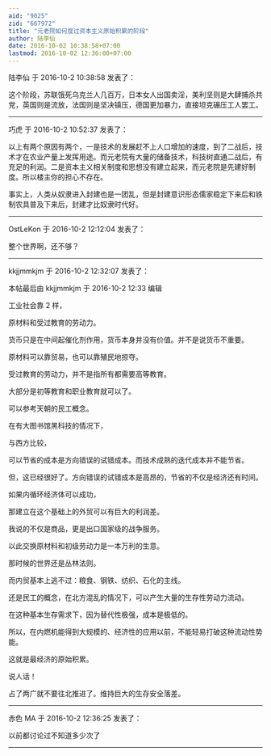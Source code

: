 ```yaml
---
aid: "9025"
zid: "667972"
title: "元老院如何度过资本主义原始积累的阶段"
author: 陆李仙
date: 2016-10-02 10:38:58+07:00
lastmod: 2016-10-02 12:36:00+07:00
---
```


陆李仙 于 2016-10-2 10:38:58 发表了：

这个阶段，苏联饿死乌克兰人几百万，日本女人出国卖淫，美利坚则是大肆捕杀共党，英国则是流放，法国则是坚决镇压，德国更加暴力，直接坦克碾压工人罢工。

---

巧虎 于 2016-10-2 10:52:37 发表了：

以上有两个原因有两个，一是技术的发展赶不上人口增加的速度，到了二战后，技术才在农业产量上发挥用途。而元老院有大量的储备技术，科技树直通二战后，有充足的利润。二是资本主义相关制度和思想没有建立起来，而元老院是先建好制度。所以楼主你的担心不存在。

事实上，人类从奴隶进入封建也是一团乱，但是封建意识形态儒家稳定下来后和铁制农具普及下来后，封建才比奴隶时代好。

---

OstLeKon 于 2016-10-2 12:12:04 发表了：

整个世界啊，还不够？

---

kkjjmmkjm 于 2016-10-2 12:32:07 发表了：

本帖最后由 kkjjmmkjm 于 2016-10-2 12:33 编辑

工业社会靠 2 样，

原材料和受过教育的劳动力。

货币只是在中间起催化剂作用，货币本身并没有价值。并不是说货币不重要。

原材料可以靠贸易，也可以靠殖民地掠夺。

受过教育的劳动力，并不是指所有都需要高等教育。

大部分是初等教育和职业教育就可以了。

可以参考天朝的民工概念。

在有大图书馆黑科技的情况下，

与西方比较，

可以节省的成本是方向错误的试错成本。而技术成熟的迭代成本并不能节省。

但，这已经很好了。方向错误的试错成本是高昂的，节省的不仅是经济还有时间。

如果内循环经济体可以成功，

那建立在这个基础上的外贸可以有巨大的利润差。

我说的不仅是商品，更是出口国家级的战争服务。

以此交换原材料和初级劳动力是一本万利的生意。

那时候的世界还是丛林法则。

而内贸基本上逃不过：粮食、钢铁、纺织、石化的主线。

还是民工的概念，在北方混乱的情况下，可以产生大量的生存性劳动力流动。

在这种基本生存需求下，因为替代性极强，成本是极低的。

所以，在内燃机能得到大规模的、经济性的应用以前，不能轻易打破这种流动性势能。

这就是最经济的原始积累。

说人话！

占了两广就不要往北推进了。维持巨大的生存安全落差。

---

赤色 MA 于 2016-10-2 12:36:25 发表了：

以前都讨论过不知道多少次了

---
